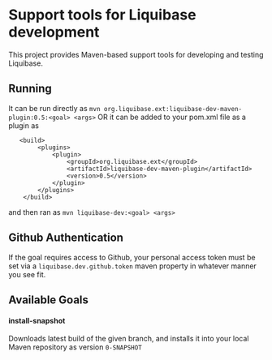 # Support tools for Liquibase development

This project provides Maven-based support tools for developing and testing Liquibase.

## Running

It can be run directly as `mvn org.liquibase.ext:liquibase-dev-maven-plugin:0.5:<goal> <args>` OR it can be added to your pom.xml file as a plugin as

```
   <build>
        <plugins>
            <plugin>
                <groupId>org.liquibase.ext</groupId>
                <artifactId>liquibase-dev-maven-plugin</artifactId>
                <version>0.5</version>
            </plugin>
        </plugins>
    </build>
```

and then ran as `mvn liquibase-dev:<goal> <args>`

## Github Authentication

If the goal requires access to Github, your personal access token must be set via a `liquibase.dev.github.token` maven property in whatever manner you see fit.

## Available Goals

#### install-snapshot

Downloads latest build of the given branch, and installs it into your local Maven repository as version `0-SNAPSHOT`
